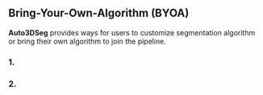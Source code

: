 ## Bring-Your-Own-Algorithm (BYOA)

**Auto3DSeg** provides ways for users to customize segmentation algorithm or bring their own algorithm to join the pipeline.

### 1.

### 2.
